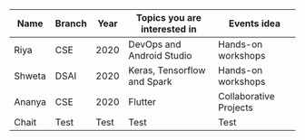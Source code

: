 
| Name| Branch | Year | Topics you are interested in | Events idea |
| ------------| ----------- | -------- |-------------------|----------------------|
| Riya | CSE | 2020 | DevOps and Android Studio | Hands-on workshops |
| Shweta | DSAI | 2020 | Keras, Tensorflow and Spark | Hands-on workshops |
| Ananya | CSE | 2020 | Flutter | Collaborative Projects |
| Chait | Test | Test | Test | Test | Test | 
